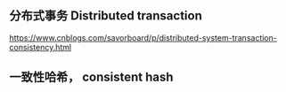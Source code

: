 ## 分布式事务 Distributed transaction
https://www.cnblogs.com/savorboard/p/distributed-system-transaction-consistency.html

## 一致性哈希， consistent hash